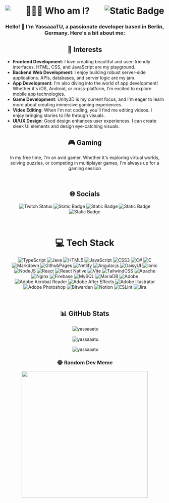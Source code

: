 <h1 align="center">
<img align="right" alt="Static Badge" src="https://img.shields.io/badge/Paypal-black?style=for-the-badge&logo=paypal&logoColor=white&color=%2300457c" href="https://paypal.me/yjumaah"/></p>
 👨🏻‍💻 Who am I?
<img align="left" src="https://visitcount.itsvg.in/api?id=YassaaaTU&label=Profile%20Views&color=12&icon=5&pretty=true" />
 </h1>

<!-- <p align="left"> <img src="https://komarev.com/ghpvc/?username=yassaaatu&label=👁️%20_%20_&color=0e75b6&style=flat-square&abbreviated=true&color=blueviolet" alt="yassaaatu" />  -->
<h3 align="center">Hello! 👋 I'm YassaaaTU, a passionate developer based in Berlin, Germany. Here's a bit about me:</h3>

<h2 align="center">🚀 Interests</h2>

<p align="center">
<ul>
  <li><strong>Frontend Development</strong>: I love creating beautiful and user-friendly interfaces. HTML, CSS, and JavaScript are my playground.</li>
  <li><strong>Backend Web Development</strong>: I enjoy building robust server-side applications. APIs, databases, and server logic are my jam.</li>
  <li><strong>App Development</strong>: I'm also diving into the world of app development! Whether it's iOS, Android, or cross-platform, I'm excited to explore mobile app technologies.</li>
  <li><strong>Game Development</strong>: Unity3D is my current focus, and I'm eager to learn more about creating immersive gaming experiences.</li>
  <li><strong>Video Editing</strong>: When I'm not coding, you'll find me editing videos. I enjoy bringing stories to life through visuals.</li>
  <li><strong>UI/UX Design</strong>: Good design enhances user experiences. I can create sleek UI elements and design eye-catching visuals.</li>
</ul>
</p>

<h2 align="center">🎮 Gaming</h2>

<p align="center">In my free time, I'm an avid gamer. Whether it's exploring virtual worlds, solving puzzles, or competing in multiplayer games, I'm always up for a gaming session</p>
<p>&nbsp;</p>
<h2 align="center">🌐 Socials</h2>

<p align="center">
<img alt="Twitch Status" src="https://img.shields.io/twitch/status/DeceasedGhostt?style=for-the-badge&logo=twitch&logoColor=white&labelColor=purple" href="https://www.twitch.tv/deceasedghostt" />
<img alt="Static Badge" src="https://img.shields.io/badge/twitter-black?style=for-the-badge&logo=x&color=black&link=https%3A%2F%2Ftwitter.com%2FDeceasedGhostt">
<img alt="Static Badge" src="https://img.shields.io/badge/YOUTUBE-black?style=for-the-badge&logo=youtube&color=red&link=https%3A%2F%2Fwww.youtube.com%2F%40DeceasedGhost">
<img alt="Static Badge" src="https://img.shields.io/badge/reddit-black?style=for-the-badge&logo=reddit&logoColor=white&color=orange&link=https%3A%2F%2Fwww.reddit.com%2Fuser%2FDeceasedGhost%2F">
<img alt="Static Badge" src="https://img.shields.io/badge/tiktok-black?style=for-the-badge&logo=tiktok&logoColor=white&color=black&link=https%3A%2F%2Fwww.tiktok.com%2F%40deceasedghostt">
</p>
<!-- [![Behance](https://img.shields.io/badge/Behance-1769ff?logo=behance&logoColor=white)](https://behance.net/Placeholder)
[![Discord](https://img.shields.io/badge/Discord-%237289DA.svg?logo=discord&logoColor=white)](https://discord.gg/Placeholder)
[![Facebook](https://img.shields.io/badge/Facebook-%231877F2.svg?logo=Facebook&logoColor=white)](https://facebook.com/Placeholder)
[![Instagram](https://img.shields.io/badge/Instagram-%23E4405F.svg?logo=Instagram&logoColor=white)](https://instagram.com/Placeholder)
[![LinkedIn](https://img.shields.io/badge/LinkedIn-%230077B5.svg?logo=linkedin&logoColor=white)](https://linkedin.com/in/Placeholder)
[![Medium](https://img.shields.io/badge/Medium-12100E?logo=medium&logoColor=white)](https://medium.com/@Placeholder)
[![Pinterest](https://img.shields.io/badge/Pinterest-%23E60023.svg?logo=Pinterest&logoColor=white)](https://pinterest.com/Placeholder)
[![Quora](https://img.shields.io/badge/Quora-%23B92B27.svg?logo=Quora&logoColor=white)](https://quora.com/profile/Placeholder) -->
<!-- [![Stack Overflow](https://img.shields.io/badge/-Stackoverflow-FE7A16?logo=stack-overflow&logoColor=white)](https://stackoverflow.com/users/Placeholder) -->
<!-- [![Codepen](https://img.shields.io/badge/Codepen-000000?style=for-the-badge&logo=codepen&logoColor=white)](https://codepen.io/Placeholder)
[![Mastodon](https://img.shields.io/badge/-MASTODON-%232B90D9?style=for-the-badge&logo=mastodon&logoColor=white)](https://mastodon.social/@Placeholder) -->

<p>&nbsp;</p>

<h1 align="center">💻 Tech Stack</h1>

<p align="center">

<img alt="TypeScript" src="https://img.shields.io/badge/typescript-%23007ACC.svg?style=for-the-badge&logo=typescript&logoColor=white">
<img alt="Java" src="https://img.shields.io/badge/java-%23ED8B00.svg?style=for-the-badge&logo=openjdk&logoColor=white">
<img alt="HTML5" src="https://img.shields.io/badge/html5-%23E34F26.svg?style=for-the-badge&logo=html5&logoColor=white">
<img alt="JavaScript" src="https://img.shields.io/badge/javascript-%23323330.svg?style=for-the-badge&logo=javascript&logoColor=%23F7DF1E">
<img alt="CSS3" src="https://img.shields.io/badge/css3-%231572B6.svg?style=for-the-badge&logo=css3&logoColor=white">
<img alt="C#" src="https://img.shields.io/badge/c%23-%23239120.svg?style=for-the-badge&logo=csharp&logoColor=white">
<img alt="C" src="https://img.shields.io/badge/c-%2300599C.svg?style=for-the-badge&logo=c&logoColor=white">
<img alt="Markdown" src="https://img.shields.io/badge/markdown-%23000000.svg?style=for-the-badge&logo=markdown&logoColor=white">
<img alt="GithubPages" src="https://img.shields.io/badge/github%20pages-121013?style=for-the-badge&logo=github&logoColor=white">
<img alt="Netlify" src="https://img.shields.io/badge/netlify-%23000000.svg?style=for-the-badge&logo=netlify&logoColor=#00C7B7">
<img alt="Angular.js" src="https://img.shields.io/badge/angular.js-%23E23237.svg?style=for-the-badge&logo=angularjs&logoColor=white">
<img alt="DaisyUI" src="https://img.shields.io/badge/daisyui-5A0EF8?style=for-the-badge&logo=daisyui&logoColor=white">
<img alt="Ionic" src="https://img.shields.io/badge/Ionic-%233880FF.svg?style=for-the-badge&logo=Ionic&logoColor=white">
<img alt="NodeJS" src="https://img.shields.io/badge/node.js-6DA55F?style=for-the-badge&logo=node.js&logoColor=white">
<!-- <img alt="Next JS" src="https://img.shields.io/badge/Next-black?style=for-the-badge&logo=next.js&logoColor=white"> -->
<img alt="React" src="https://img.shields.io/badge/react-%2320232a.svg?style=for-the-badge&logo=react&logoColor=%2361DAFB">
<img alt="React Native" src="https://img.shields.io/badge/react_native-%2320232a.svg?style=for-the-badge&logo=react&logoColor=%2361DAFB">
<img alt="Vite" src="https://img.shields.io/badge/vite-%23646CFF.svg?style=for-the-badge&logo=vite&logoColor=white">
<img alt="TailwindCSS" src="https://img.shields.io/badge/tailwindcss-%2338B2AC.svg?style=for-the-badge&logo=tailwind-css&logoColor=white">
<img alt="Apache" src="https://img.shields.io/badge/apache-%23D42029.svg?style=for-the-badge&logo=apache&logoColor=white">
<img alt="Nginx" src="https://img.shields.io/badge/nginx-%23009639.svg?style=for-the-badge&logo=nginx&logoColor=white">
<img alt="Firebase" src="https://img.shields.io/badge/Firebase-039BE5?style=for-the-badge&logo=Firebase&logoColor=white">
<img alt="MySQL" src="https://img.shields.io/badge/mysql-%2300000f.svg?style=for-the-badge&logo=mysql&logoColor=white">
<img alt="MariaDB" src="https://img.shields.io/badge/MariaDB-003545?style=for-the-badge&logo=mariadb&logoColor=white">
<img alt="Adobe" src="https://img.shields.io/badge/adobe-%23FF0000.svg?style=for-the-badge&logo=adobe&logoColor=white">
<img alt="Adobe Acrobat Reader" src="https://img.shields.io/badge/Adobe%20Acrobat%20Reader-EC1C24.svg?style=for-the-badge&logo=Adobe%20Acrobat%20Reader&logoColor=white">
<img alt="Adobe After Effects" src="https://img.shields.io/badge/Adobe%20After%20Effects-9999FF.svg?style=for-the-badge&logo=Adobe%20After%20Effects&logoColor=white">
<img alt="Adobe Illustrator" src="https://img.shields.io/badge/adobe%20illustrator-%23FF9A00.svg?style=for-the-badge&logo=adobe%20illustrator&logoColor=white">
<img alt="Adobe Photoshop" src="https://img.shields.io/badge/adobe%20photoshop-%2331A8FF.svg?style=for-the-badge&logo=adobe%20photoshop&logoColor=white">
<img alt="Bitwarden" src="https://img.shields.io/badge/bitwarden-%23175DDC.svg?style=for-the-badge&logo=bitwarden&logoColor=white">
<img alt="Notion" src="https://img.shields.io/badge/Notion-%23000000.svg?style=for-the-badge&logo=notion&logoColor=white">
<img alt="ESLint" src="https://img.shields.io/badge/ESLint-4B3263?style=for-the-badge&logo=eslint&logoColor=white">
<img alt="Jira" src="https://img.shields.io/badge/jira-%230A0FFF.svg?style=for-the-badge&logo=jira&logoColor=white">
</p>

<p>&nbsp;</p>

<h2 align="center">📊 GitHub Stats</h2>

<p align="center">&nbsp;<img align="center" src="https://github-readme-stats.vercel.app/api/top-langs?username=yassaaatu&show_icons=true&locale=en&layout=donut&theme=dracula&type=svg&large_count" alt="yassaaatu" /></p>

<p align="center">&nbsp;<img align="center" src="https://github-readme-stats.vercel.app/api?username=yassaaatu&show_icons=true&locale=en&theme=dracula&type=svg" alt="yassaaatu" /></p>

<p align="center">&nbsp;<img align="center" src="https://github-readme-streak-stats.herokuapp.com/?user=yassaaatu&theme=dracula&type=svg" alt="yassaaatu" /></p>



<!-- ## 💰 You can help me by Donating

<img alt="Static Badge" src="https://img.shields.io/badge/Paypal-black?style=for-the-badge&logo=paypal&logoColor=white&color=%2300457c" href="https://paypal.me/yjumaah"/></p> -->

<!-- [![BuyMeACoffee](https://img.shields.io/badge/Buy%20Me%20a%20Coffee-ffdd00?style=for-the-badge&logo=buy-me-a-coffee&logoColor=black)](https://buymeacoffee.com/template) -->
<!-- [![PayPal](https://img.shields.io/badge/PayPal-00457C?style=for-the-badge&logo=paypal&logoColor=white)](https://paypal.me/yjumaah) -->
<!-- [![Patreon](https://img.shields.io/badge/Patreon-F96854?style=for-the-badge&logo=patreon&logoColor=white)](https://patreon.com/template)
[![Ko-Fi](https://img.shields.io/badge/Ko--fi-F16061?style=for-the-badge&logo=ko-fi&logoColor=white)](https://ko-fi.com/template) -->

<!-- ## 📈 Visitor Count

[![](https://visitcount.itsvg.in/api?id=YassaaaTU&label=Profile%20Views&color=12&icon=5&pretty=true)](https://visitcount.itsvg.in) -->

<h3 align="center">😂 Random Dev Meme</h3>

<p align="center">
<img src='https://randommeme-five.vercel.app/' style="height: 400px;"/>
</p>

<!-- Proudly created with GPRM ( https://gprm.itsvg.in ) -->
